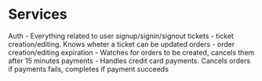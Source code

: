 # Services
Auth - Everything related to user signup/signin/signout
tickets - ticket creation/editing. Knows wheter a ticket can be updated
orders - order creation/editing
expiration - Watches for orders to be created, cancels them after 15 minutes
payments - Handles credit card payments. Cancels orders if payments fails, completes if payment succeeds